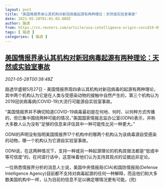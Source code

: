 ```yaml
---
layout: post
title: "美国情报界承认其机构对新冠病毒起源有两种理论：天然或实验室事故"
date: 2021-05-28T01:01:03.000Z
author: 路透
from: https://cn.reuters.com/article/usa-intelligence-origin-covid19-0527-thu-idCNKCS2D901O
tags: [ 路透 ]
categories: [ 路透 ]
---
```

<!--1622163663000-->
[美国情报界承认其机构对新冠病毒起源有两种理论：天然或实验室事故](https://cn.reuters.com/article/usa-intelligence-origin-covid19-0527-thu-idCNKCS2D901O)
------

<div>
<div><i>2021-05-28T00:38:48Z</i></div><p>路透华盛顿5月27日 - 美国情报界周四承认其机构对新冠病毒的起源有两种理论，其中两个机构认为它是在人类与受感染动物的接触中自然产生的，第三个机构认为2019冠状病毒病(COVID-19)大流行可能源自实验室事故。</p><p>“美国情报界并不确切知道COVID-19病毒最初是在何地、何时、以何种方式传播的，但已集中围绕两种可能的情况，”美国国家情报总监办公室(ODNI)表示，并称大多数人认为没有“足够的信息来评估其中一种可能性比另一种更大。”</p><p>ODNI的声明没有指明美国情报界17个机构中的哪两个机构认为该病毒源自受感染的动物，哪一个机构认为它源自实验室事故。</p><p>ODNI说，在这两种情况下，支持一种或另一种起源理论的机构其做法都是“低或中等可信度”的。在间谍行话中，这意味着他们认为支持其观点的证据远非定论。</p><p>一位熟悉情报界分析的消息人士说，美国中央情报局(CIA)和国防情报局(Defense Intelligence Agency)目前都不支持对病毒起源的任何一种解释，而且他们和大多数美国机构中一样，认为目前的信息不足以确定哪情况更有可能。(完)</p>
</div>
